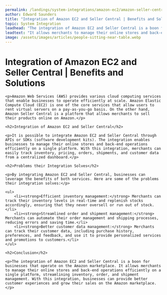 ```yaml
---
permalink: /landings/system-integrations/amazon-ec2/amazon-seller-central
author: Edward Saunders
title: "Integration of Amazon EC2 and Seller Central | Benefits and Solutions"
topic: System Integration
leadhead: "The integration of Amazon EC2 and Seller Central is a boon for businesses that operate on the Amazon marketplace"
leadtext: "It allows merchants to manage their online stores and back-end operations efficiently on a single platform, streamlining inventory, order, and shipment management. With this integration, businesses can provide better customer experiences and grow their sales on the Amazon marketplace."
image: /assets/images/articles/people-sitting-near-table.webp
---
```

<div class="arttext">
	<h1>Integration of Amazon EC2 and Seller Central | Benefits and Solutions</h1>

	<p>Amazon Web Services (AWS) provides various cloud computing services that enable businesses to operate efficiently at scale. Amazon Elastic Compute Cloud (EC2) is one of the core services that allow users to rent virtual servers on a pay-as-you-go basis. On the other hand, Amazon Seller Central is a platform that allows merchants to sell their products online on Amazon.</p>

	<h2>Integration of Amazon EC2 and Seller Central</h2>

	<p>It is possible to integrate Amazon EC2 and Seller Central through APIs or SDKs (software development kits). The integration enables businesses to manage their online stores and back-end operations efficiently on a single platform. With this integration, merchants can easily track inventory, pricing, orders, shipments, and customer data from a centralized dashboard.</p>

	<h2>Problems their Integration Solves</h2>

	<p>By integrating Amazon EC2 and Seller Central, businesses can leverage the benefits of both services. Here are some of the problems their integration solves:</p>

	<ul>
		<li><strong>Efficient inventory management:</strong> Merchants can track their inventory levels in real-time and replenish stocks accordingly, ensuring that they never oversell or run out of stock.</li>
		<li><strong>Streamlined order and shipment management:</strong> Merchants can automate their order management and shipping processes, reducing errors and saving time.</li>
		<li><strong>Better customer data management:</strong> Merchants can track their customer data, including purchase history, preferences, and feedback, and use it to provide personalized services and promotions to customers.</li>
	</ul>

	<h2>Conclusion</h2>

	<p>The integration of Amazon EC2 and Seller Central is a boon for businesses that operate on the Amazon marketplace. It allows merchants to manage their online stores and back-end operations efficiently on a single platform, streamlining inventory, order, and shipment management. With this integration, businesses can provide better customer experiences and grow their sales on the Amazon marketplace.</p>

</div>